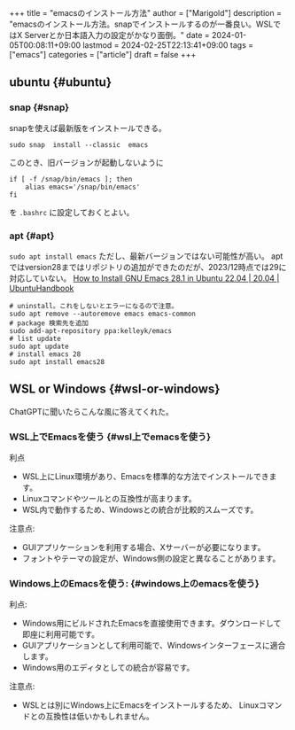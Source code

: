 +++
title = "emacsのインストール方法"
author = ["Marigold"]
description = "emacsのインストール方法。snapでインストールするのが一番良い。WSLではX Serverとか日本語入力の設定がかなり面倒。"
date = 2024-01-05T00:08:11+09:00
lastmod = 2024-02-25T22:13:41+09:00
tags = ["emacs"]
categories = ["article"]
draft = false
+++

## ubuntu {#ubuntu}


### snap {#snap}

snapを使えば最新版をインストールできる。

```shell
sudo snap  install --classic  emacs
```

このとき、旧バージョンが起動しないように

```shell
if [ -f /snap/bin/emacs ]; then
    alias emacs='/snap/bin/emacs'
fi
```

を `.bashrc` に設定しておくとよい。


### apt {#apt}

`sudo apt install emacs` ただし、最新バージョンではない可能性が高い。
aptではversion28まではリポジトリの追加ができたのだが、2023/12時点では29に対応していない。
[How to Install GNU Emacs 28.1 in Ubuntu 22.04 | 20.04 | UbuntuHandbook](https://ubuntuhandbook.org/index.php/2022/06/install-gnu-emacs-28-1-ubuntu-22-04-20-04/)

```shell
# uninstall。これをしないとエラーになるので注意。
sudo apt remove --autoremove emacs emacs-common
# package 検索先を追加
sudo add-apt-repository ppa:kelleyk/emacs
# list update
sudo apt update
# install emacs 28
sudo apt install emacs28
```


## WSL or Windows {#wsl-or-windows}

ChatGPTに聞いたらこんな風に答えてくれた。


### WSL上でEmacsを使う {#wsl上でemacsを使う}

利点

-   WSL上にLinux環境があり、Emacsを標準的な方法でインストールできます。
-   Linuxコマンドやツールとの互換性が高まります。
-   WSL内で動作するため、Windowsとの統合が比較的スムーズです。

注意点:

-   GUIアプリケーションを利用する場合、Xサーバーが必要になります。
-   フォントやテーマの設定が、Windows側の設定と異なることがあります。


### Windows上のEmacsを使う: {#windows上のemacsを使う}

利点:

-   Windows用にビルドされたEmacsを直接使用できます。ダウンロードして即座に利用可能です。
-   GUIアプリケーションとして利用可能で、Windowsインターフェースに適合します。
-   Windows用のエディタとしての統合が容易です。

注意点:

-   WSLとは別にWindows上にEmacsをインストールするため、
    Linuxコマンドとの互換性は低いかもしれません。
